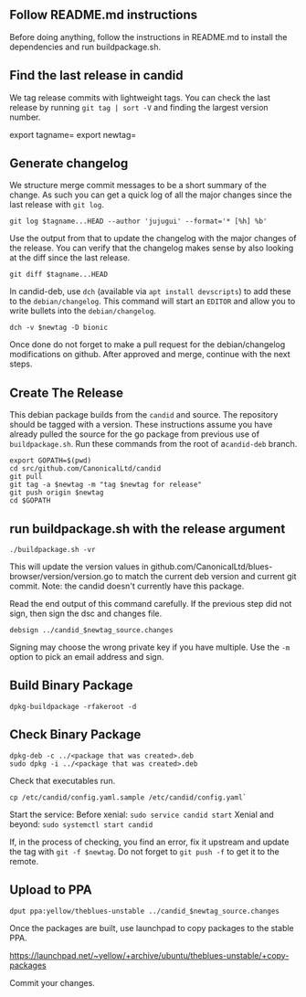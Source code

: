## Follow README.md instructions

Before doing anything, follow the instructions in README.md
to install the dependencies and run buildpackage.sh.

## Find the last release in candid

We tag release commits with lightweight tags. You can check the last release by
running `git tag | sort -V` and finding the largest version number.

export tagname=<current largest tag>
export newtag=<next semver>

## Generate changelog

We structure merge commit messages to be a short summary of the change. As such
you can get a quick log of all the major changes since the last release with
`git log`.

    git log $tagname...HEAD --author 'jujugui' --format='* [%h] %b'

Use the output from that to update the changelog with the major changes of the
release. You can verify that the changelog makes sense by also looking at the
diff since the last release.

    git diff $tagname...HEAD

In candid-deb, use `dch` (available via `apt install devscripts`)
to add these to the `debian/changelog`. This command
will start an `EDITOR` and allow you to write bullets into the
`debian/changelog`.

    dch -v $newtag -D bionic

Once done do not forget to make a pull request for the debian/changelog
modifications on github.  After approved and merge, continue with the next steps.

## Create The Release

This debian package builds from the `candid` and source. The repository
should be tagged with a version. These instructions assume you have already
pulled the source for the go package from previous use of `buildpackage.sh`.
Run these commands from the root of a`candid-deb` branch.

    export GOPATH=$(pwd)
    cd src/github.com/CanonicalLtd/candid
    git pull
    git tag -a $newtag -m "tag $newtag for release"
    git push origin $newtag
    cd $GOPATH

## run buildpackage.sh with the release argument

    ./buildpackage.sh -vr

This will update the version values in
github.com/CanonicalLtd/blues-browser/version/version.go to match the current
deb version and current git commit. Note: the candid doesn't currently have
this package.

Read the end output of this command carefully. If the previous step did not
sign, then sign the dsc and changes file.

    debsign ../candid_$newtag_source.changes

Signing may choose the wrong private key if you have multiple. Use the `-m`
option to pick an email address and sign.

## Build Binary Package

    dpkg-buildpackage -rfakeroot -d

## Check Binary Package

    dpkg-deb -c ../<package that was created>.deb
    sudo dpkg -i ../<package that was created>.deb

Check that executables run. 
```
cp /etc/candid/config.yaml.sample /etc/candid/config.yaml`
```
Start the service:
Before xenial: `sudo service candid start`
Xenial and beyond: `sudo systemctl start candid`

If, in the process of checking, you find an error, fix it upstream and update
the tag with `git -f $newtag`. Do not forget to `git push -f` to get
it to the remote.


## Upload to PPA

    dput ppa:yellow/theblues-unstable ../candid_$newtag_source.changes

Once the packages are built, use launchpad to copy packages to the stable PPA.

https://launchpad.net/~yellow/+archive/ubuntu/theblues-unstable/+copy-packages

Commit your changes.
